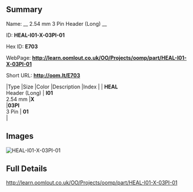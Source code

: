 

## Summary
 
Name: __ 2.54 mm 3 Pin Header (Long) __

ID: __HEAL-I01-X-03PI-01__

Hex ID: __E703__

WebPage: __http://learn.oomlout.co.uk/OO/Projects/oomp/part/HEAL-I01-X-03PI-01__

Short URL: __http://oom.lt/E703__


|Type   |Size   |Color   |Description   |Index   |
| __HEAL__ <br>Header (Long)  | __I01__<br>2.54 mm   |__X__<br>    |__03PI__<br>3 Pin    | __01__<br>  |


## Images
![HEAL-I01-X-03PI-01](http://oomlout.com/oomp-gen/parts/HEAL-I01-X-03PI-01/HEAL-I01-X-03PI-01_420.jpg)

## Full Details

 http://learn.oomlout.co.uk/OO/Projects/oomp/part/HEAL-I01-X-03PI-01

